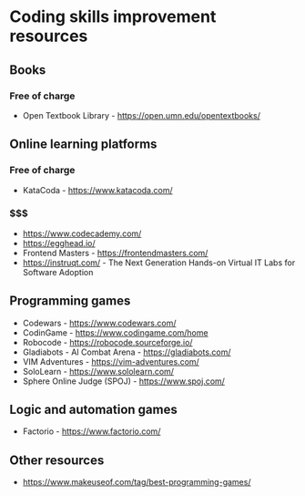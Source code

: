 # Coding skills improvement resources
## Books
### Free of charge
- Open Textbook Library - https://open.umn.edu/opentextbooks/

## Online learning platforms
### Free of charge
- KataCoda - https://www.katacoda.com/
### $$$
- https://www.codecademy.com/
- https://egghead.io/
- Frontend Masters - https://frontendmasters.com/
- https://instruqt.com/ - The Next Generation Hands-on Virtual IT Labs for Software Adoption

## Programming games
- Codewars - https://www.codewars.com/
- CodinGame - https://www.codingame.com/home
- Robocode - https://robocode.sourceforge.io/
- Gladiabots - AI Combat Arena - https://gladiabots.com/
- VIM Adventures - https://vim-adventures.com/
- SoloLearn - https://www.sololearn.com/
- Sphere Online Judge (SPOJ) - https://www.spoj.com/

## Logic and automation games
- Factorio - https://www.factorio.com/

## Other resources
- https://www.makeuseof.com/tag/best-programming-games/

